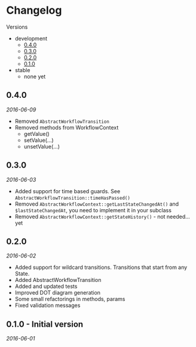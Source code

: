 # Changelog

Versions

- development
  - [0.4.0](#version_0_4_0)
  - [0.3.0](#version_0_3_0)
  - [0.2.0](#version_0_2_0)
  - [0.1.0](#version_0_1_0)
- stable
  - none yet

<a name="version_0_4_0"></a>

## 0.4.0

_2016-06-09_

* Removed `AbstractWorkflowTransition`
* Removed methods from WorkflowContext
	- getValue()
	- setValue(...)
	- unsetValue(...)

<a name="version_0_3_0"></a>

## 0.3.0

_2016-06-03_

* Added support for time based guards. See `AbstractWorkflowTransition::timeHasPassed()`
* Removed `AbstractWorkflowContext::getLastStateChangedAt()` and `$lastStateChangedAt`, you need to implement it in your subclass
* Removed `AbstractWorkflowContext::getStateHistory()` - not needed... yet

<a name="version_0_2_0"></a>

## 0.2.0

_2016-06-02_

* Added support for wildcard transitions. Transitions that start from any State.
* Added AbstractWorkflowTransition
* Added and updated tests
* Improved DOT diagram generation
* Some small refactorings in methods, params
* Fixed validation messages

<a name="version_0_1_0"></a>

## 0.1.0 - Initial version

_2016-06-01_

